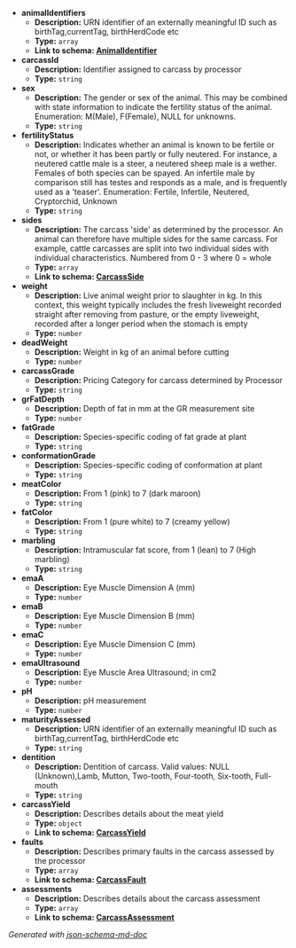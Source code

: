  - <b id="#/properties/animalIdentifiers">animalIdentifiers</b>
	 - **Description:** URN identifier of an externally meaningful ID such as birthTag,currentTag, birthHerdCode etc
	 - **Type:** `array`
	 - <b id="animalidentifiermerits_traits_and_sessionsanimalidentifier.md">Link to schema: [AnimalIdentifier](Merits_Traits_and_Sessions/AnimalIdentifier.md)</b>
 - <b id="#/properties/carcassId">carcassId</b>
	 - **Description:** Identifier assigned to carcass by processor
	 - **Type:** `string`
 - <b id="#/properties/sex">sex</b>
	 - **Description:** The gender or sex of the animal. This may be combined with state information to indicate the fertility status of the animal. Enumeration: M(Male), F(Female), NULL  for unknowns.
	 - **Type:** `string`
 - <b id="#/properties/fertilityStatus">fertilityStatus</b>
	 - **Description:** Indicates whether an animal is known to be fertile or not, or whether it has been partly or fully neutered. For instance, a neutered cattle male is a steer, a neutered sheep male is a wether. Females of both species can be spayed. An infertile male by comparison still has testes and responds as a male, and is frequently used as a 'teaser'. Enumeration: Fertile, Infertile, Neutered, Cryptorchid, Unknown
	 - **Type:** `string`
 - <b id="#/properties/sides">sides</b>
	 - **Description:** The carcass 'side' as determined by the processor. An animal can therefore have multiple sides for the same carcass. For example, cattle carcasses are split into two individual sides with individual characteristics. Numbered from 0 - 3 where 0 = whole
	 - **Type:** `array`
	 - <b id="carcasssidecarcassside.md">Link to schema: [CarcassSide](CarcassSide.md)</b>
 - <b id="#/properties/weight">weight</b>
	 - **Description:** Live animal weight prior to slaughter in kg. In this context, this weight typically includes the fresh liveweight recorded straight after removing from pasture, or the empty liveweight, recorded after a longer period when the stomach is empty
	 - **Type:** `number`
 - <b id="#/properties/deadWeight">deadWeight</b>
	 - **Description:** Weight in kg of an animal before cutting
	 - **Type:** `number`
 - <b id="#/properties/carcassGrade">carcassGrade</b>
	 - **Description:** Pricing Category for carcass determined by Processor
	 - **Type:** `string`
 - <b id="#/properties/grFatDepth">grFatDepth</b>
	 - **Description:** Depth of fat in mm at the GR measurement site
	 - **Type:** `number`
 - <b id="#/properties/fatGrade">fatGrade</b>
	 - **Description:** Species-specific coding of fat grade at plant
	 - **Type:** `string`
 - <b id="#/properties/conformationGrade">conformationGrade</b>
	 - **Description:** Species-specific coding of conformation at plant
	 - **Type:** `string`
 - <b id="#/properties/meatColor">meatColor</b>
	 - **Description:** From 1 (pink) to 7 (dark maroon)
	 - **Type:** `string`
 - <b id="#/properties/fatColor">fatColor</b>
	 - **Description:** From 1 (pure white) to 7 (creamy yellow)
	 - **Type:** `string`
 - <b id="#/properties/marbling">marbling</b>
	 - **Description:** Intramuscular fat score, from 1 (lean) to 7 (High marbling)
	 - **Type:** `string`
 - <b id="#/properties/emaA">emaA</b>
	 - **Description:** Eye Muscle Dimension A (mm)
	 - **Type:** `number`
 - <b id="#/properties/emaB">emaB</b>
	 - **Description:** Eye Muscle Dimension B (mm)
	 - **Type:** `number`
 - <b id="#/properties/emaC">emaC</b>
	 - **Description:** Eye Muscle Dimension C (mm)
	 - **Type:** `number`
 - <b id="#/properties/emaUltrasound">emaUltrasound</b>
	 - **Description:** Eye Muscle Area Ultrasound; in cm2
	 - **Type:** `number`
 - <b id="#/properties/pH">pH</b>
	 - **Description:** pH measurement
	 - **Type:** `number`
 - <b id="#/properties/maturityAssessed">maturityAssessed</b>
	 - **Description:** URN identifier of an externally meaningful ID such as birthTag,currentTag, birthHerdCode etc
	 - **Type:** `string`
 - <b id="#/properties/dentition">dentition</b>
	 - **Description:** Dentition of carcass. Valid values: NULL (Unknown),Lamb, Mutton, Two-tooth, Four-tooth, Six-tooth, Full-mouth
	 - **Type:** `string`
 - <b id="#/properties/carcassYield">carcassYield</b>
	 - **Description:** Describes details about the meat yield
	 - **Type:** `object`
	 - <b id="carcassyieldcarcassyield.md">Link to schema: [CarcassYield](CarcassYield.md)</b>
 - <b id="#/properties/faults">faults</b>
	 - **Description:** Describes primary faults in the carcass assessed by the processor
	 - **Type:** `array`
	 - <b id="carcassfaultcarcassfault.md">Link to schema: [CarcassFault](CarcassFault.md)</b>
 - <b id="#/properties/assessments">assessments</b>
	 - **Description:** Describes details about the carcass assessment
	 - **Type:** `array`
	 - <b id="carcassassessmentcarcassassessment.md">Link to schema: [CarcassAssessment](CarcassAssessment.md)</b>

_Generated with [json-schema-md-doc](https://brianwendt.github.io/json-schema-md-doc/)_